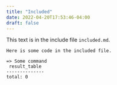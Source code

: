 ```yaml
---
title: "Included"
date: 2022-04-20T17:53:46-04:00
draft: false
---
```


This text is in the include file `included.md`.

```
Here is some code in the included file. 

=> Some command
 result_table
--------------
total: 0
```